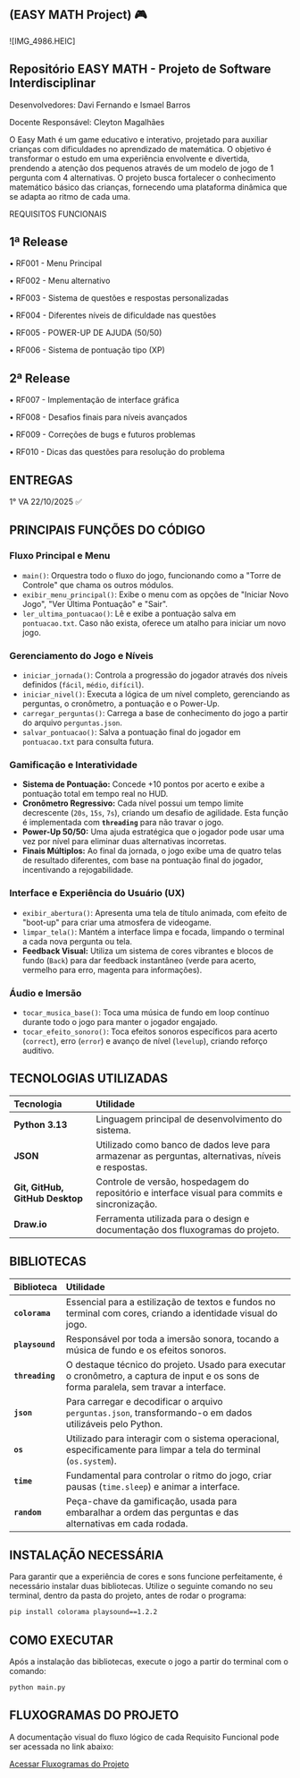 ## (EASY MATH Project) 🎮

![IMG_4986.HEIC]

## Repositório EASY MATH - Projeto de Software Interdisciplinar

Desenvolvedores: Davi Fernando e Ismael Barros

Docente Responsável: Cleyton Magalhães

O Easy Math é um game educativo e interativo, projetado para auxiliar crianças com dificuldades no aprendizado de matemática.
O objetivo é transformar o estudo em uma experiência envolvente e divertida, 
prendendo a atenção dos pequenos através de um modelo de jogo de 1 pergunta com 4 alternativas.
O projeto busca fortalecer o conhecimento matemático básico das crianças, fornecendo uma plataforma dinâmica que se adapta ao ritmo de cada uma.

REQUISITOS FUNCIONAIS

## 1ª Release

• RF001 - Menu Principal 

• RF002 - Menu alternativo

• RF003 - Sistema de questões e respostas personalizadas

• RF004 - Diferentes níveis de dificuldade nas questões

• RF005 - POWER-UP DE AJUDA (50/50)

• RF006 - Sistema de pontuação tipo (XP)

## 2ª Release

• RF007 - Implementação de interface gráfica

• RF008 - Desafios finais para níveis avançados

• RF009 - Correções de bugs e futuros problemas

• RF010 - Dicas das questões para resolução do problema


## ENTREGAS 

1° VA 22/10/2025 ✅ 

## PRINCIPAIS FUNÇÕES DO CÓDIGO

### Fluxo Principal e Menu

-   `main()`: Orquestra todo o fluxo do jogo, funcionando como a "Torre de Controle" que chama os outros módulos.
-   `exibir_menu_principal()`: Exibe o menu com as opções de "Iniciar Novo Jogo", "Ver Última Pontuação" e "Sair".
-   `ler_ultima_pontuacao()`: Lê e exibe a pontuação salva em `pontuacao.txt`. Caso não exista, oferece um atalho para iniciar um novo jogo.

### Gerenciamento do Jogo e Níveis

-   `iniciar_jornada()`: Controla a progressão do jogador através dos níveis definidos (`fácil`, `médio`, `difícil`).
-   `iniciar_nivel()`: Executa a lógica de um nível completo, gerenciando as perguntas, o cronômetro, a pontuação e o Power-Up.
-   `carregar_perguntas()`: Carrega a base de conhecimento do jogo a partir do arquivo `perguntas.json`.
-   `salvar_pontuacao()`: Salva a pontuação final do jogador em `pontuacao.txt` para consulta futura.

### Gamificação e Interatividade

-   **Sistema de Pontuação:** Concede +10 pontos por acerto e exibe a pontuação total em tempo real no HUD.
-   **Cronômetro Regressivo:** Cada nível possui um tempo limite decrescente (`20s`, `15s`, `7s`), criando um desafio de agilidade. Esta função é implementada com **`threading`** para não travar o jogo.
-   **Power-Up 50/50:** Uma ajuda estratégica que o jogador pode usar uma vez por nível para eliminar duas alternativas incorretas.
-   **Finais Múltiplos:** Ao final da jornada, o jogo exibe uma de quatro telas de resultado diferentes, com base na pontuação final do jogador, incentivando a rejogabilidade.

### Interface e Experiência do Usuário (UX)

-   `exibir_abertura()`: Apresenta uma tela de título animada, com efeito de "boot-up" para criar uma atmosfera de videogame.
-   `limpar_tela()`: Mantém a interface limpa e focada, limpando o terminal a cada nova pergunta ou tela.
-   **Feedback Visual:** Utiliza um sistema de cores vibrantes e blocos de fundo (`Back`) para dar feedback instantâneo (verde para acerto, vermelho para erro, magenta para informações).

### Áudio e Imersão

-   `tocar_musica_base()`: Toca uma música de fundo em loop contínuo durante todo o jogo para manter o jogador engajado.
-   `tocar_efeito_sonoro()`: Toca efeitos sonoros específicos para acerto (`correct`), erro (`error`) e avanço de nível (`levelup`), criando reforço auditivo.

## TECNOLOGIAS UTILIZADAS

| Tecnologia                  | Utilidade                                                                                    |
| :-------------------------- | :------------------------------------------------------------------------------------------- |
| **Python 3.13** | Linguagem principal de desenvolvimento do sistema.                                           |
| **JSON** | Utilizado como banco de dados leve para armazenar as perguntas, alternativas, níveis e respostas. |
| **Git, GitHub, GitHub Desktop** | Controle de versão, hospedagem do repositório e interface visual para commits e sincronização. |
| **Draw.io** | Ferramenta utilizada para o design e documentação dos fluxogramas do projeto.                |

## BIBLIOTECAS

| Biblioteca   | Utilidade                                                                                                                    |
| :----------- | :--------------------------------------------------------------------------------------------------------------------------- |
| **`colorama`** | Essencial para a estilização de textos e fundos no terminal com cores, criando a identidade visual do jogo.                  |
| **`playsound`** | Responsável por toda a imersão sonora, tocando a música de fundo e os efeitos sonoros.                                       |
| **`threading`** | O destaque técnico do projeto. Usado para executar o cronômetro, a captura de input e os sons de forma paralela, sem travar a interface. |
| **`json`** | Para carregar e decodificar o arquivo `perguntas.json`, transformando-o em dados utilizáveis pelo Python.                     |
| **`os`** | Utilizado para interagir com o sistema operacional, especificamente para limpar a tela do terminal (`os.system`).            |
| **`time`** | Fundamental para controlar o ritmo do jogo, criar pausas (`time.sleep`) e animar a interface.                                |
| **`random`** | Peça-chave da gamificação, usada para embaralhar a ordem das perguntas e das alternativas em cada rodada.                      |

## INSTALAÇÃO NECESSÁRIA

Para garantir que a experiência de cores e sons funcione perfeitamente, é necessário instalar duas bibliotecas. Utilize o seguinte comando no seu terminal, dentro da pasta do projeto, antes de rodar o programa:

```bash
pip install colorama playsound==1.2.2
```

## COMO EXECUTAR

Após a instalação das bibliotecas, execute o jogo a partir do terminal com o comando:

```bash
python main.py
```

## FLUXOGRAMAS DO PROJETO

A documentação visual do fluxo lógico de cada Requisito Funcional pode ser acessada no link abaixo:

[Acessar Fluxogramas do Projeto](https://drive.google.com/drive/folders/1aC-CnkMrmFKynfO_pQoCciapgDVbFtEl?usp=drive_link)
